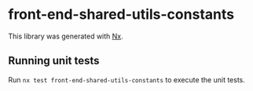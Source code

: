 # front-end-shared-utils-constants

This library was generated with [Nx](https://nx.dev).

## Running unit tests

Run `nx test front-end-shared-utils-constants` to execute the unit tests.
